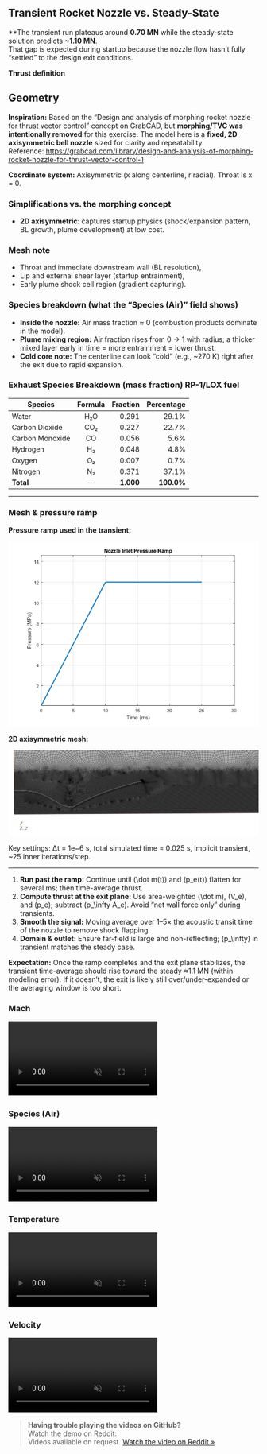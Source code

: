 ## Transient Rocket Nozzle vs. Steady-State

**The transient run plateaus around **0.70 MN** while the steady-state solution predicts **~1.10 MN**.  
That gap is expected during startup because the nozzle flow hasn’t fully “settled” to the design exit conditions.

**Thrust definition**

## Geometry

**Inspiration:** Based on the “Design and analysis of morphing rocket nozzle for thrust vector control” concept on GrabCAD, but **morphing/TVC was intentionally removed** for this exercise. The model here is a **fixed, 2D axisymmetric bell nozzle** sized for clarity and repeatability.  
Reference: https://grabcad.com/library/design-and-analysis-of-morphing-rocket-nozzle-for-thrust-vector-control-1

**Coordinate system:** Axisymmetric (x along centerline, r radial). Throat is x = 0.

### Simplifications vs. the morphing concept
- **2D axisymmetric**: captures startup physics (shock/expansion pattern, BL growth, plume development) at low cost.

### Mesh note
- Throat and immediate downstream wall (BL resolution),
- Lip and external shear layer (startup entrainment),
- Early plume shock cell region (gradient capturing).


### Species breakdown (what the “Species (Air)” field shows)
- **Inside the nozzle:** Air mass fraction ≈ 0 (combustion products dominate in the model).  
- **Plume mixing region:** Air fraction rises from 0 → 1 with radius; a thicker mixed layer early in time = more entrainment = lower thrust.  
- **Cold core note:** The centerline can look “cold” (e.g., ~270 K) right after the exit due to rapid expansion.

### Exhaust Species Breakdown (mass fraction) RP-1/LOX fuel

| Species           | Formula | Fraction | Percentage |
|-------------------|:------:|--------:|-----------:|
| Water             | H₂O    | 0.291   | 29.1%      |
| Carbon Dioxide    | CO₂    | 0.227   | 22.7%      |
| Carbon Monoxide   | CO     | 0.056   | 5.6%       |
| Hydrogen          | H₂     | 0.048   | 4.8%       |
| Oxygen            | O₂     | 0.007   | 0.7%       |
| Nitrogen          | N₂     | 0.371   | 37.1%      |
| **Total**         | —      | **1.000** | **100.0%** |

---

### Mesh & pressure ramp
**Pressure ramp used in the transient:**

![Pressure ramp](PressureRamp.png)

**2D axisymmetric mesh:**

![Mesh](Mesh.png)

Key settings: Δt = 1e−6 s, total simulated time = 0.025 s, implicit transient, ~25 inner iterations/step.

---

1. **Run past the ramp:** Continue until \(\dot m(t)\) and \(p_e(t)\) flatten for several ms; then time-average thrust.
2. **Compute thrust at the exit plane:** Use area-weighted \(\dot m\), \(V_e\), and \(p_e\); subtract \(p_\infty A_e\). Avoid “net wall force only” during transients.
3. **Smooth the signal:** Moving average over 1–5× the acoustic transit time of the nozzle to remove shock flapping.
4. **Domain & outlet:** Ensure far-field is large and non-reflecting; \(p_\infty\) in transient matches the steady case.

**Expectation:** Once the ramp completes and the exit plane stabilizes, the transient time-average should rise toward the steady ≈1.1 MN (within modeling error). If it doesn’t, the exit is likely still over/under-expanded or the averaging window is too short.


### Mach
<video controls muted playsinline loop style="max-width:100%;height:auto;">
  <source src="Media/Mach.mp4" type="video/mp4">
</video>

### Species (Air)
<video controls muted playsinline loop style="max-width:100%;height:auto;">
  <source src="Media/SpeciesAir.mp4" type="video/mp4">
</video>

### Temperature
<video controls muted playsinline loop style="max-width:100%;height:auto;">
  <source src="Media/Temp.mp4" type="video/mp4">
</video>

### Velocity
<video controls muted playsinline loop style="max-width:100%;height:auto;">
  <source src="Media/Velocity.mp4" type="video/mp4">
</video>

> **Having trouble playing the videos on GitHub?**  
> Watch the demo on Reddit:  
> Videos available on request.
[Watch the video on Reddit »](https://www.reddit.com/r/CFD/comments/1mm4p5g/transient_rocket_simulation/?new_reddit=true)

